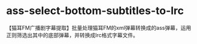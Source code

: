 # ass-select-bottom-subtitles-to-lrc
【猫耳FM广播剧字幕提取】批量处理猫耳FM的xml弹幕转换成的ass弹幕，运用正则筛选出其中的底部弹幕，并转换成lrc格式字幕文件。

